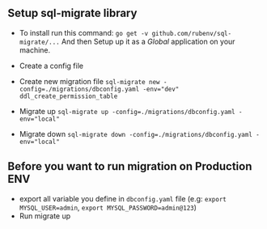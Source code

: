 ## Setup sql-migrate library
- To install run this command: `go get -v github.com/rubenv/sql-migrate/...`
And then Setup up it as a *Global* application on your machine. 

- Create a config file
- Create new migration file `sql-migrate new -config=./migrations/dbconfig.yaml -env="dev" ddl_create_permission_table`
- Migrate up `sql-migrate up -config=./migrations/dbconfig.yaml -env="local"`
- Migrate down `sql-migrate down -config=./migrations/dbconfig.yaml -env="local"`

## Before you want to run migration on Production ENV
- export all variable you define in `dbconfig.yaml` file (e.g: `export MYSQL_USER=admin`, `export MYSQL_PASSWORD=admin@123`)
- Run migrate up 
